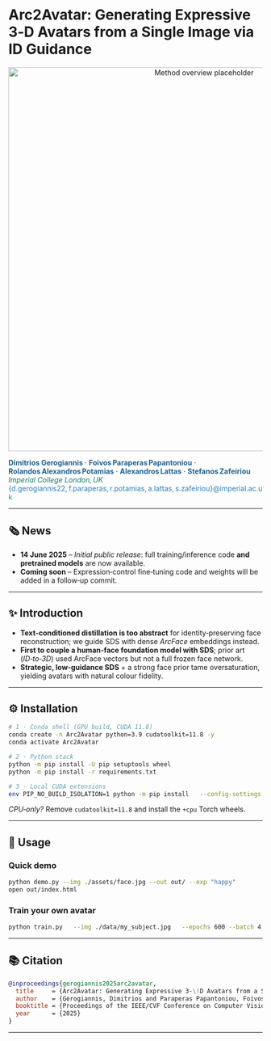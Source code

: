 # Arc2Avatar: Generating Expressive 3‑D Avatars from a Single Image via ID Guidance

<p align="center"><img src="./assets/method_figure_placeholder.png" width="760" alt="Method overview placeholder"></p>

<font color="#1F618D"><strong>Dimitrios Gerogiannis</strong></font> · <font color="#1F618D"><strong>Foivos Paraperas Papantoniou</strong></font> · <font color="#1F618D"><strong>Rolandos Alexandros Potamias</strong></font> · <font color="#1F618D"><strong>Alexandros Lattas</strong></font> · <font color="#1F618D"><strong>Stefanos Zafeiriou</strong></font>  
<font color="#117A65"><em>Imperial College London, UK</em></font>  
<font color="#2980B9">{d.gerogiannis22, f.paraperas, r.potamias, a.lattas, s.zafeiriou}@imperial.ac.uk</font>

---

## 🗞️ News
- **14 June 2025** – *Initial public release*: full training/inference code **and pretrained models** are now available.  
- **Coming soon** – Expression‑control fine‑tuning code and weights will be added in a follow‑up commit.

---

## ✨ Introduction
- **Text‐conditioned distillation is too abstract** for identity‑preserving face reconstruction; we guide SDS with dense *ArcFace* embeddings instead.
- **First to couple a human‑face foundation model with SDS**; prior art (*ID‑to‑3D*) used ArcFace vectors but not a full frozen face network.
- **Strategic, low‑guidance SDS** + a strong face prior tame oversaturation, yielding avatars with natural colour fidelity.

---

## ⚙️ Installation
```bash
# 1 · Conda shell (GPU build, CUDA 11.8)
conda create -n Arc2Avatar python=3.9 cudatoolkit=11.8 -y
conda activate Arc2Avatar

# 2 · Python stack
python -m pip install -U pip setuptools wheel
python -m pip install -r requirements.txt

# 3 · Local CUDA extensions
env PIP_NO_BUILD_ISOLATION=1 python -m pip install   --config-settings editable_mode=compat   -e submodules/diff-gaussian-rasterization   -e submodules/simple-knn
```
*CPU‑only?* Remove `cudatoolkit=11.8` and install the `+cpu` Torch wheels.

---

## 🚀 Usage
### Quick demo
```bash
python demo.py --img ./assets/face.jpg --out out/ --exp "happy"
open out/index.html
```

### Train your own avatar
```bash
python train.py   --img ./data/my_subject.jpg   --epochs 600 --batch 4   --lora_rank 16 --guidance_scale 2.0   --out runs/my_subject
```

---

## 📚 Citation
```bibtex
@inproceedings{gerogiannis2025arc2avatar,
  title     = {Arc2Avatar: Generating Expressive 3-\!D Avatars from a Single Image via ID Guidance},
  author    = {Gerogiannis, Dimitrios and Paraperas Papantoniou, Foivos and Potamias, Rolandos Alexandros and Lattas, Alexandros and Zafeiriou, Stefanos},
  booktitle = {Proceedings of the IEEE/CVF Conference on Computer Vision and Pattern Recognition},
  year      = {2025}
}
```

---
